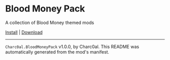 # Blood Money Pack

A collection of Blood Money themed mods

[Install](https://hitman-resources.netlify.app/smf-install-link/https://github.com/charc0al/BM_Pack/releases/latest/download/mod.framework.zip) | [Download](https://github.com/charc0al/BM_Pack/releases/latest/download/mod.framework.zip)

---

`Charc0al.BloodMoneyPack` v1.0.0, by Charc0al. This README was automatically generated from the mod's manifest.
